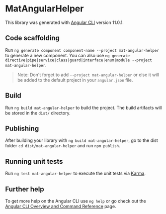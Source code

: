 # MatAngularHelper

This library was generated with [Angular CLI](https://github.com/angular/angular-cli) version 11.0.1.

## Code scaffolding

Run `ng generate component component-name --project mat-angular-helper` to generate a new component. You can also use `ng generate directive|pipe|service|class|guard|interface|enum|module --project mat-angular-helper`.
> Note: Don't forget to add `--project mat-angular-helper` or else it will be added to the default project in your `angular.json` file. 

## Build

Run `ng build mat-angular-helper` to build the project. The build artifacts will be stored in the `dist/` directory.

## Publishing

After building your library with `ng build mat-angular-helper`, go to the dist folder `cd dist/mat-angular-helper` and run `npm publish`.

## Running unit tests

Run `ng test mat-angular-helper` to execute the unit tests via [Karma](https://karma-runner.github.io).

## Further help

To get more help on the Angular CLI use `ng help` or go check out the [Angular CLI Overview and Command Reference](https://angular.io/cli) page.
